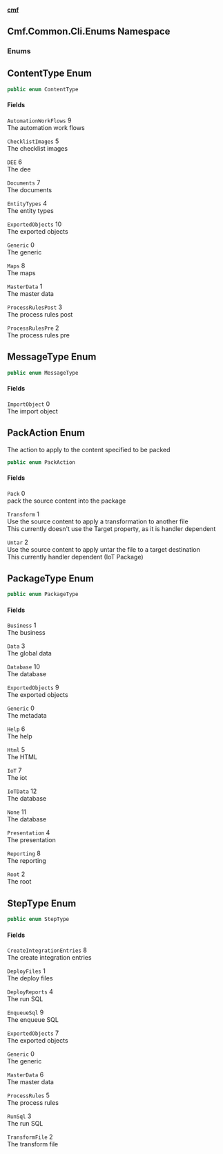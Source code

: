 #### [cmf](index.md 'index')
## Cmf.Common.Cli.Enums Namespace
### Enums
<a name='Cmf_Common_Cli_Enums_ContentType'></a>
## ContentType Enum
```csharp
public enum ContentType

```
#### Fields
<a name='Cmf_Common_Cli_Enums_ContentType_AutomationWorkFlows'></a>
`AutomationWorkFlows` 9  
The automation work flows  
  
<a name='Cmf_Common_Cli_Enums_ContentType_ChecklistImages'></a>
`ChecklistImages` 5  
The checklist images  
  
<a name='Cmf_Common_Cli_Enums_ContentType_DEE'></a>
`DEE` 6  
The dee  
  
<a name='Cmf_Common_Cli_Enums_ContentType_Documents'></a>
`Documents` 7  
The documents  
  
<a name='Cmf_Common_Cli_Enums_ContentType_EntityTypes'></a>
`EntityTypes` 4  
The entity types  
  
<a name='Cmf_Common_Cli_Enums_ContentType_ExportedObjects'></a>
`ExportedObjects` 10  
The exported objects  
  
<a name='Cmf_Common_Cli_Enums_ContentType_Generic'></a>
`Generic` 0  
The generic  
  
<a name='Cmf_Common_Cli_Enums_ContentType_Maps'></a>
`Maps` 8  
The maps  
  
<a name='Cmf_Common_Cli_Enums_ContentType_MasterData'></a>
`MasterData` 1  
The master data  
  
<a name='Cmf_Common_Cli_Enums_ContentType_ProcessRulesPost'></a>
`ProcessRulesPost` 3  
The process rules post  
  
<a name='Cmf_Common_Cli_Enums_ContentType_ProcessRulesPre'></a>
`ProcessRulesPre` 2  
The process rules pre  
  
  
<a name='Cmf_Common_Cli_Enums_MessageType'></a>
## MessageType Enum
```csharp
public enum MessageType

```
#### Fields
<a name='Cmf_Common_Cli_Enums_MessageType_ImportObject'></a>
`ImportObject` 0  
The import object  
  
  
<a name='Cmf_Common_Cli_Enums_PackAction'></a>
## PackAction Enum
The action to apply to the content specified to be packed  
```csharp
public enum PackAction

```
#### Fields
<a name='Cmf_Common_Cli_Enums_PackAction_Pack'></a>
`Pack` 0  
pack the source content into the package  
  
<a name='Cmf_Common_Cli_Enums_PackAction_Transform'></a>
`Transform` 1  
Use the source content to apply a transformation to another file  
This currently doesn't use the Target property, as it is handler dependent  
  
<a name='Cmf_Common_Cli_Enums_PackAction_Untar'></a>
`Untar` 2  
Use the source content to apply untar the file to a target destination  
This currently handler dependent (IoT Package)  
  
  
<a name='Cmf_Common_Cli_Enums_PackageType'></a>
## PackageType Enum
```csharp
public enum PackageType

```
#### Fields
<a name='Cmf_Common_Cli_Enums_PackageType_Business'></a>
`Business` 1  
The business  
  
<a name='Cmf_Common_Cli_Enums_PackageType_Data'></a>
`Data` 3  
The global data  
  
<a name='Cmf_Common_Cli_Enums_PackageType_Database'></a>
`Database` 10  
The database  
  
<a name='Cmf_Common_Cli_Enums_PackageType_ExportedObjects'></a>
`ExportedObjects` 9  
The exported objects  
  
<a name='Cmf_Common_Cli_Enums_PackageType_Generic'></a>
`Generic` 0  
The metadata  
  
<a name='Cmf_Common_Cli_Enums_PackageType_Help'></a>
`Help` 6  
The help  
  
<a name='Cmf_Common_Cli_Enums_PackageType_Html'></a>
`Html` 5  
The HTML  
  
<a name='Cmf_Common_Cli_Enums_PackageType_IoT'></a>
`IoT` 7  
The iot  
  
<a name='Cmf_Common_Cli_Enums_PackageType_IoTData'></a>
`IoTData` 12  
The database  
  
<a name='Cmf_Common_Cli_Enums_PackageType_None'></a>
`None` 11  
The database  
  
<a name='Cmf_Common_Cli_Enums_PackageType_Presentation'></a>
`Presentation` 4  
The presentation  
  
<a name='Cmf_Common_Cli_Enums_PackageType_Reporting'></a>
`Reporting` 8  
The reporting  
  
<a name='Cmf_Common_Cli_Enums_PackageType_Root'></a>
`Root` 2  
The root  
  
  
<a name='Cmf_Common_Cli_Enums_StepType'></a>
## StepType Enum
```csharp
public enum StepType

```
#### Fields
<a name='Cmf_Common_Cli_Enums_StepType_CreateIntegrationEntries'></a>
`CreateIntegrationEntries` 8  
The create integration entries  
  
<a name='Cmf_Common_Cli_Enums_StepType_DeployFiles'></a>
`DeployFiles` 1  
The deploy files  
  
<a name='Cmf_Common_Cli_Enums_StepType_DeployReports'></a>
`DeployReports` 4  
The run SQL  
  
<a name='Cmf_Common_Cli_Enums_StepType_EnqueueSql'></a>
`EnqueueSql` 9  
The enqueue SQL  
  
<a name='Cmf_Common_Cli_Enums_StepType_ExportedObjects'></a>
`ExportedObjects` 7  
The exported objects  
  
<a name='Cmf_Common_Cli_Enums_StepType_Generic'></a>
`Generic` 0  
The generic  
  
<a name='Cmf_Common_Cli_Enums_StepType_MasterData'></a>
`MasterData` 6  
The master data  
  
<a name='Cmf_Common_Cli_Enums_StepType_ProcessRules'></a>
`ProcessRules` 5  
The process rules  
  
<a name='Cmf_Common_Cli_Enums_StepType_RunSql'></a>
`RunSql` 3  
The run SQL  
  
<a name='Cmf_Common_Cli_Enums_StepType_TransformFile'></a>
`TransformFile` 2  
The transform file  
  
  
